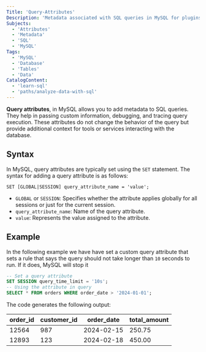 ```yaml
---
Title: 'Query-Attributes'
Description: 'Metadata associated with SQL queries in MySQL for plugins, debugging, or tracing without altering query behavior.'
Subjects:
  - 'Attributes'
  - 'Metadata'
  - 'SQL'
  - 'MySQL'
Tags:
  - 'MySQL'
  - 'Database'
  - 'Tables'
  - 'Data'
CatalogContent:
  - 'learn-sql'
  - 'paths/analyze-data-with-sql'
---
```


**Query attributes**, in MySQL allows you to add metadata to SQL queries. They help in passing custom information, debugging, and tracing query execution. These attributes do not change the behavior of the query but provide additional context for tools or services interacting with the database.

## Syntax

In MySQL, query attributes are typically set using the `SET` statement. The syntax for adding a query attribute is as follows:

```pseudo
SET [GLOBAL|SESSION] query_attribute_name = 'value';
```
- `GLOBAL` or `SESSION`: Specifies whether the attribute applies globally for all sessions or just for the current session.
- `query_attribute_name`: Name of the query attribute.
- `value`: Represents the value assigned to the attribute. 
 
## Example

In the following example we have have set a custom query attribute that sets a rule that says the query should not take longer than `10` seconds to run. If it does, MySQL will stop it

```sql
-- Set a query attribute 
SET SESSION query_time_limit = '10s';
-- Using the attribute in query
SELECT * FROM orders WHERE order_date > '2024-01-01';
```
The code generates the following output:

| order_id | customer_id | order_date  | total_amount |
|----------|-------------|-------------|--------------|
| 12564    | 987         | 2024-02-15  | 250.75       |
| 12893    | 123         | 2024-02-18  | 450.00       |

